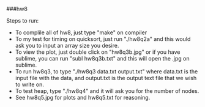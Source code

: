 ###hw8

Steps to run:
 + To complile all of hw8, just type "make" on compiler
 + To my test for timing on quicksort, just run "./hw8q2a" and this would ask you to input an array size you desire.
 + To view the plot, just double click on "hw8q3b.jpg" or if you have sublime, you can run "subl hw8q3b.txt" and this will open the .jpg on sublime.
 + To run hw8q3, to type "./hw8q3 data.txt output.txt" where data.txt is the input file with the data, and output.txt is the output text file that we wish to write on.
 + To test heap, type "./hw8q4" and it will ask you for the number of nodes.
 + See hw8q5.jpg for plots and hw8q5.txt for reasoning.